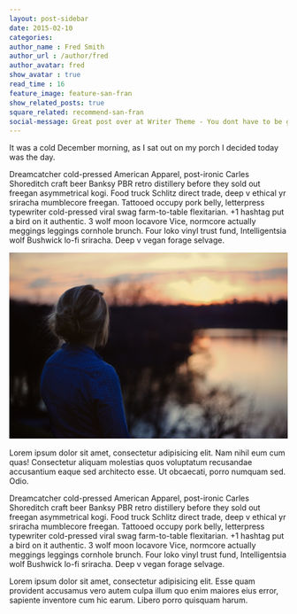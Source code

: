 ```yaml
---
layout: post-sidebar
date: 2015-02-10
categories: 
author_name : Fred Smith
author_url : /author/fred
author_avatar: fred
show_avatar : true
read_time : 16
feature_image: feature-san-fran
show_related_posts: true
square_related: recommend-san-fran
social-message: Great post over at Writer Theme - You dont have to be great to get started
---
```


It was a cold December morning, as I sat out on my porch I decided today was the day.

Dreamcatcher cold-pressed American Apparel, post-ironic Carles Shoreditch craft beer Banksy PBR retro distillery before they sold out freegan asymmetrical kogi. Food truck Schlitz direct trade, deep v ethical yr sriracha mumblecore freegan. Tattooed occupy pork belly, letterpress typewriter cold-pressed viral swag farm-to-table flexitarian. +1 hashtag put a bird on it authentic. 3 wolf moon locavore Vice, normcore actually meggings leggings cornhole brunch. Four loko vinyl trust fund, Intelligentsia wolf Bushwick lo-fi sriracha. Deep v vegan forage selvage.


![view](/img/post-assets/view.jpg)

Lorem ipsum dolor sit amet, consectetur adipisicing elit. Nam nihil eum cum quas! Consectetur aliquam molestias quos voluptatum recusandae accusantium eaque sed architecto esse. Ut obcaecati, porro numquam sed. Odio.

Dreamcatcher cold-pressed American Apparel, post-ironic Carles Shoreditch craft beer Banksy PBR retro distillery before they sold out freegan asymmetrical kogi. Food truck Schlitz direct trade, deep v ethical yr sriracha mumblecore freegan. Tattooed occupy pork belly, letterpress typewriter cold-pressed viral swag farm-to-table flexitarian. +1 hashtag put a bird on it authentic. 3 wolf moon locavore Vice, normcore actually meggings leggings cornhole brunch. Four loko vinyl trust fund, Intelligentsia wolf Bushwick lo-fi sriracha. Deep v vegan forage selvage.

Lorem ipsum dolor sit amet, consectetur adipisicing elit. Esse quam provident accusamus vero autem culpa illum quo enim maiores eius error, sapiente inventore cum hic earum. Libero porro quisquam harum.



